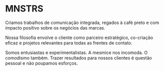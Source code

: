 # MNSTRS

Criamos trabalhos de comunicação integrada, regados à café preto e com impacto positivo sobre os negócios das marcas.

Nossa filosofia envolve o cliente como parceiro estratégico, co-criação eficaz e projetos relevantes para todas as frentes de contato.

Somos entusiastas e experimentalistas. A mesmice nos incomoda. O comodismo também. Trazer resultados para nossos clientes é questão pessoal e não poupamos esforços.
